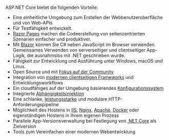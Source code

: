 ASP.NET Core bietet die folgenden Vorteile:

* Eine einheitliche Umgebung zum Erstellen der Webbenutzeroberfläche und von Web-APIs
* Für Testfähigkeit entwickelt.
* [Razor Pages](xref:razor-pages/index) machen die Codeerstellung von seitenzentrierten Szenarien einfacher und produktiver.
* Mit [Blazor](xref:blazor/index) können Sie C# neben JavaScript im Browser verwenden. Gemeinsames Verwenden von serverseitiger und clientseitiger App-Logik, die ausnahmslos mit .NET geschrieben wurde.
* Fähigkeit zur Entwicklung und Ausführung unter Windows, macOS und Linux.
* Open Source und mit [Fokus auf der Community](https://live.asp.net/)
* Integration von [modernen clientseitigen Frameworks](xref:blazor/index) und Entwicklungsworkflows
* Ein cloudfähiges auf der Umgebung basierendes [Konfigurationssystem](xref:fundamentals/configuration/index)
* Integrierte [Abhängigkeitsinjektion](xref:fundamentals/dependency-injection)
* Eine schlanke, [leistungsstarke](https://github.com/aspnet/benchmarks) und modulare HTTP-Anforderungspipeline
* Möglichkeit des Hostens in [IIS](xref:host-and-deploy/iis/index), [Nginx](xref:host-and-deploy/linux-nginx), [Apache](xref:host-and-deploy/linux-apache), [Docker](xref:host-and-deploy/docker/index) oder eigenständigen Hostens in Ihrem eigenen Prozess
* Parallele App-Versionsverwaltung bei Festlegung von [.NET Core](/dotnet/articles/standard/choosing-core-framework-server) als Zielversion
* Tools zum Vereinfachen einer modernen Webentwicklung
